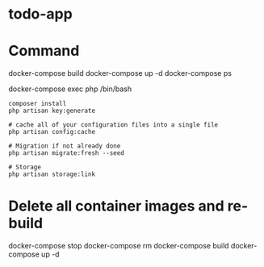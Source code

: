 # todo-app

# Command

docker-compose build
docker-compose up -d
docker-compose ps

docker-compose exec php /bin/bash

    composer install
    php artisan key:generate

    # cache all of your configuration files into a single file
    php artisan config:cache

    # Migration if not already done
    php artisan migrate:fresh --seed

    # Storage
    php artisan storage:link


# Delete all container images and re-build
docker-compose stop 
docker-compose rm
docker-compose build
docker-compose up -d